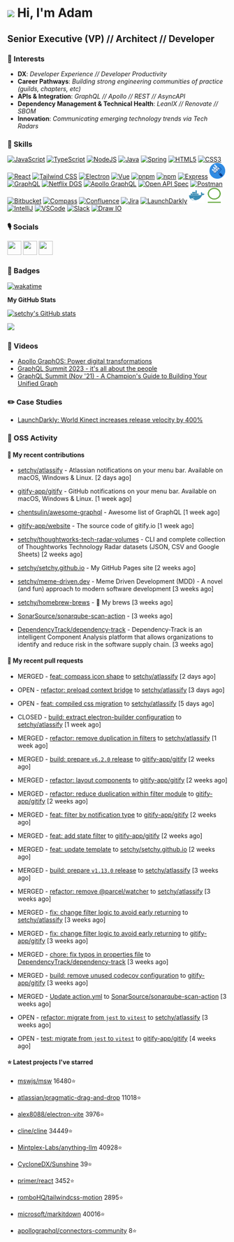 ![](https://user-images.githubusercontent.com/18350557/176309783-0785949b-9127-417c-8b55-ab5a4333674e.gif) Hi, I'm Adam
============================================================================================================================

Senior Executive (VP) // Architect // Developer
-----------------------------------------------

### 🔭 Interests

- **DX**: *Developer Experience // Developer Productivity*
- **Career Pathways**: *Building strong engineering communities of practice (guilds, chapters, etc)*
- **APIs & Integration**: *GraphQL // Apollo // REST // AsyncAPI*
- **Dependency Management & Technical Health**: *LeanIX // Renovate // SBOM*
- **Innovation**: *Communicating emerging technology trends via Tech Radars*

### 💪 Skills

<p align="left">
  <a href="https://developer.mozilla.org/en-US/docs/Web/JavaScript" target="_blank" rel="noreferrer"><img src="https://raw.githubusercontent.com/danielcranney/readme-generator/main/public/icons/skills/javascript-colored.svg" width="36" height="36" alt="JavaScript" /></a>
  <a href="https://www.typescriptlang.org/" target="_blank" rel="noreferrer"><img src="https://raw.githubusercontent.com/danielcranney/readme-generator/main/public/icons/skills/typescript-colored.svg" width="36" height="36" alt="TypeScript" /></a>
  <a href="https://nodejs.org/en/" target="_blank" rel="noreferrer"><img src="https://raw.githubusercontent.com/danielcranney/readme-generator/main/public/icons/skills/nodejs-colored.svg" width="36" height="36" alt="NodeJS" /></a>
  <a href="https://www.oracle.com/java/" target="_blank" rel="noreferrer"><img src="https://raw.githubusercontent.com/danielcranney/readme-generator/main/public/icons/skills/java-colored.svg" width="36" height="36" alt="Java" /></a>
  <a href="https://spring.io/" target="_blank" rel="noreferrer"><img src="https://cdn.worldvectorlogo.com/logos/spring-3.svg" width="36" height="36" alt="Spring" /></a> 
  <a href="https://developer.mozilla.org/en-US/docs/Glossary/HTML5" target="_blank" rel="noreferrer"><img src="https://raw.githubusercontent.com/danielcranney/readme-generator/main/public/icons/skills/html5-colored.svg" width="36" height="36" alt="HTML5" /></a>
  <a href="https://www.w3.org/TR/CSS/#css" target="_blank" rel="noreferrer"><img src="https://raw.githubusercontent.com/danielcranney/readme-generator/main/public/icons/skills/css3-colored.svg" width="36" height="36" alt="CSS3" /></a>
  <a href="https://react.dev/" target="_blank" rel="noreferrer"><img src="https://cdn.worldvectorlogo.com/logos/react-2.svg" width="36" height="36" alt="React" /></a>
  <a href="https://tailwindcss.com/" target="_blank" rel="noreferrer"><img src="https://cdn.worldvectorlogo.com/logos/tailwind-css-2.svg" width="36" height="36" alt="Tailwind CSS" /></a>
  <a href="https://www.electronjs.org/" target="_blank" rel="noreferrer"><img src="https://cdn.worldvectorlogo.com/logos/electron-1.svg" width="36" height="36" alt="Electron" /></a>
  <a href="https://vuejs.org/" target="_blank" rel="noreferrer"><img src="https://cdn.worldvectorlogo.com/logos/vue-9.svg" width="36" height="36" alt="Vue" /></a>
  <a href="https://pnpm.io/" target="_blank" rel="noreferrer"><img src="https://encrypted-tbn0.gstatic.com/images?q=tbn:ANd9GcSGcwBnoTNg212cvEclMX-_qRw_P-_odFp3aafVal77Hg&s" width="36" height="36" alt="pnpm" /></a>
  <a href="https://www.npmjs.com/" target="_blank" rel="noreferrer"><img src="https://cdn.worldvectorlogo.com/logos/npm-square-red-1.svg" width="36" height="36" alt="npm" /></a>
  <a href="https://expressjs.com/" target="_blank" rel="noreferrer"><img src="https://raw.githubusercontent.com/danielcranney/readme-generator/main/public/icons/skills/express-colored.svg" width="36" height="36" alt="Express" /></a>
  <a href="https://docs.renovatebot.com/" target="_blank" rel="noreferrer"><img src="https://raw.githubusercontent.com/renovatebot/renovate/refs/heads/main/docs/usage/assets/images/logo.png" width="36" height="36" alt="Renovate" /></a>
  <a href="https://graphql.org/" target="_blank" rel="noreferrer"><img src="https://raw.githubusercontent.com/danielcranney/readme-generator/main/public/icons/skills/graphql-colored.svg" width="36" height="36" alt="GraphQL" /></a>
  <a href="https://netflix.github.io/dgs/" target="_blank" rel="noreferrer"><img src="https://raw.githubusercontent.com/Netflix/dgs/main/docs/images/dgs-framework-brand/Icon/dgs-icon--blue.svg" width="36" height="36" alt="Netflix DGS" /></a>
  <a href="https://apollographql.com/" target="_blank" rel="noreferrer"><img src="https://cdn.worldvectorlogo.com/logos/apollo-graphql-compact.svg" width="36" height="36" alt="Apollo GraphQL" /></a>
  <a href="https://swagger.io/specification/" target="_blank" rel="noreferrer"><img src="https://cdn.worldvectorlogo.com/logos/openapi-1.svg" width="36" height="36" alt="Open API Spec" /></a>
  <a href="https://www.postman.com//" target="_blank" rel="noreferrer"><img src="https://cdn.worldvectorlogo.com/logos/postman.svg" width="36" height="36" alt="Postman" /></a>
  <a href="https://www.atlassian.com/software/bitbucket" target="_blank" rel="noreferrer"><img src="https://cdn.worldvectorlogo.com/logos/bitbucket-icon.svg" width="36" height="36" alt="Bitbucket" /></a>
  <a href="https://www.atlassian.com/software/compass" target="_blank" rel="noreferrer"><img src="https://cdn.worldvectorlogo.com/logos/atlassian-compass-1.svg" width="36" height="36" alt="Compass" /></a>
  <a href="https://www.atlassian.com/software/confluence" target="_blank" rel="noreferrer"><img src="https://cdn.worldvectorlogo.com/logos/confluence-1.svg" width="36" height="36" alt="Confluence" /></a>
  <a href="https://www.atlassian.com/software/jira" target="_blank" rel="noreferrer"><img src="https://cdn.worldvectorlogo.com/logos/jira-1.svg" width="36" height="36" alt="Jira" /></a>
  <a href="https://launchdarkly.com/" target="_blank" rel="noreferrer"><img src="https://cdn.worldvectorlogo.com/logos/launchdarkly-2.svg" width="36" height="36" alt="LaunchDarkly" /></a>
  <a href="https://docker.com/" target="_blank" rel="noreferrer"><img src="https://raw.githubusercontent.com/nx211/homer-icons/master/png/docker.png" width="36" height="36" alt="Docker" /></a>
  <a href="https://jfrog.com/artifactory/" target="_blank" rel="noreferrer"><img src="https://raw.githubusercontent.com/nx211/homer-icons/master/png/artifactory.png" width="36" height="36" alt="Artifactory" /></a>
  <a href="https://www.jetbrains.com/idea/" target="_blank" rel="noreferrer"><img src="https://cdn.worldvectorlogo.com/logos/intellij-idea-1.svg" width="36" height="36" alt="IntelliJ" /></a>
  <a href="https://code.visualstudio.com/" target="_blank" rel="noreferrer"><img src="https://cdn.worldvectorlogo.com/logos/visual-studio-code-1.svg" width="36" height="36" alt="VSCode" /></a>
  <a href="https://slack.com/" target="_blank" rel="noreferrer"><img src="https://cdn.worldvectorlogo.com/logos/slack-new-logo.svg" width="36" height="36" alt="Slack" /></a>
  <a href="https://drawio-app.com/" target="_blank" rel="noreferrer"><img src="https://cdn.worldvectorlogo.com/logos/draw-io.svg" width="36" height="36" alt="Draw IO" /></a>
</p>

                      

### 🎙️ Socials
                  
<p align="left">
  <a href="https://www.github.com/setchy" target="_blank" rel="noreferrer"><img src="https://raw.githubusercontent.com/danielcranney/readme-generator/main/public/icons/socials/github.svg" width="32" height="32" /></a>
  <a href="https://www.linkedin.com/in/adamsetch" target="_blank" rel="noreferrer"><img src="https://raw.githubusercontent.com/danielcranney/readme-generator/main/public/icons/socials/linkedin.svg" width="32" height="32" /></a>
  <a href="https://www.twitter.com/setchy87" target="_blank" rel="noreferrer"><img src="https://raw.githubusercontent.com/danielcranney/readme-generator/main/public/icons/socials/twitter.svg" width="32" height="32" /></a>
</p>

### 📛 Badges

[![wakatime](https://wakatime.com/badge/user/2b948ae2-4be1-4020-8a57-7de60b53fe1d.svg)](https://wakatime.com/@2b948ae2-4be1-4020-8a57-7de60b53fe1d)

<b>My GitHub Stats</b>

<a href="http://www.github.com/setchy"><img src="https://github-readme-stats.vercel.app/api?username=setchy&show_icons=true&hide=&count_private=true&title_color=0891b2&text_color=ffffff&icon_color=0891b2&bg_color=1c1917&hide_border=true&show_icons=true" alt="setchy's GitHub stats" /></a>

<a href="http://www.github.com/setchy"><img src="https://github-readme-streak-stats.herokuapp.com/?user=setchy&stroke=ffffff&background=1c1917&ring=0891b2&fire=0891b2&currStreakNum=ffffff&currStreakLabel=0891b2&sideNums=ffffff&sideLabels=ffffff&dates=ffffff&hide_border=true" /></a>

### 📼 Videos

- [Apollo GraphOS: Power digital transformations](https://www.apollographql.com/enterprise?wvideo=4fu2lsjssc)
- [GraphQL Summit 2023 - it's all about the people](https://www.youtube.com/watch?v=090IWEcHbJc)
- [GraphQL Summit (Nov '21) - A Champion's Guide to Building Your Unified Graph](https://www.apollographql.com/events/roundtable/graphql-summit-november-2021/a-champions-guide-to-building-your-unified-graph)

### ✏️ Case Studies

- [LaunchDarkly: World Kinect increases release velocity by 400%](https://launchdarkly.com/case-studies/world-kinect/)

### 🎯 OSS Activity
#### 🚀 My recent contributions



- [setchy/atlassify](https://github.com/setchy/atlassify) - Atlassian notifications on your menu bar. Available on macOS, Windows &amp; Linux.  [2 days ago]

- [gitify-app/gitify](https://github.com/gitify-app/gitify) - GitHub notifications on your menu bar. Available on macOS, Windows &amp; Linux. [1 week ago]

- [chentsulin/awesome-graphql](https://github.com/chentsulin/awesome-graphql) - Awesome list of GraphQL [1 week ago]

- [gitify-app/website](https://github.com/gitify-app/website) - The source code of gitify.io [1 week ago]

- [setchy/thoughtworks-tech-radar-volumes](https://github.com/setchy/thoughtworks-tech-radar-volumes) - CLI and complete collection of Thoughtworks Technology Radar datasets (JSON, CSV and Google Sheets) [2 weeks ago]

- [setchy/setchy.github.io](https://github.com/setchy/setchy.github.io) - My GitHub Pages site [2 weeks ago]

- [setchy/meme-driven.dev](https://github.com/setchy/meme-driven.dev) - Meme Driven Development (MDD) - A novel (and fun) approach to modern software development [3 weeks ago]

- [setchy/homebrew-brews](https://github.com/setchy/homebrew-brews) - 🍻 My brews [3 weeks ago]

- [SonarSource/sonarqube-scan-action](https://github.com/SonarSource/sonarqube-scan-action) -  [3 weeks ago]

- [DependencyTrack/dependency-track](https://github.com/DependencyTrack/dependency-track) - Dependency-Track is an intelligent Component Analysis platform that allows organizations to identify and reduce risk in the software supply chain. [3 weeks ago]

#### 🎉 My recent pull requests



- MERGED - [feat: compass icon shape](https://github.com/setchy/atlassify/pull/735) to [setchy/atlassify](https://github.com/setchy/atlassify) [2 days ago]

- OPEN - [refactor: preload context bridge](https://github.com/setchy/atlassify/pull/734) to [setchy/atlassify](https://github.com/setchy/atlassify) [3 days ago]

- OPEN - [feat: compiled css migration](https://github.com/setchy/atlassify/pull/718) to [setchy/atlassify](https://github.com/setchy/atlassify) [5 days ago]

- CLOSED - [build: extract electron-builder configuration](https://github.com/setchy/atlassify/pull/696) to [setchy/atlassify](https://github.com/setchy/atlassify) [1 week ago]

- MERGED - [refactor: remove duplication in filters](https://github.com/setchy/atlassify/pull/694) to [setchy/atlassify](https://github.com/setchy/atlassify) [1 week ago]

- MERGED - [build: prepare `v6.2.0` release](https://github.com/gitify-app/gitify/pull/1873) to [gitify-app/gitify](https://github.com/gitify-app/gitify) [2 weeks ago]

- MERGED - [refactor: layout components](https://github.com/gitify-app/gitify/pull/1868) to [gitify-app/gitify](https://github.com/gitify-app/gitify) [2 weeks ago]

- MERGED - [refactor: reduce duplication within filter module](https://github.com/gitify-app/gitify/pull/1862) to [gitify-app/gitify](https://github.com/gitify-app/gitify) [2 weeks ago]

- MERGED - [feat: filter by notification type](https://github.com/gitify-app/gitify/pull/1860) to [gitify-app/gitify](https://github.com/gitify-app/gitify) [2 weeks ago]

- MERGED - [feat: add state filter](https://github.com/gitify-app/gitify/pull/1859) to [gitify-app/gitify](https://github.com/gitify-app/gitify) [2 weeks ago]

- MERGED - [feat: update template](https://github.com/setchy/setchy.github.io/pull/42) to [setchy/setchy.github.io](https://github.com/setchy/setchy.github.io) [2 weeks ago]

- MERGED - [build: prepare `v1.13.0` release](https://github.com/setchy/atlassify/pull/668) to [setchy/atlassify](https://github.com/setchy/atlassify) [3 weeks ago]

- MERGED - [refactor: remove @parcel/watcher](https://github.com/setchy/atlassify/pull/667) to [setchy/atlassify](https://github.com/setchy/atlassify) [3 weeks ago]

- MERGED - [fix: change filter logic to avoid early returning](https://github.com/setchy/atlassify/pull/653) to [setchy/atlassify](https://github.com/setchy/atlassify) [3 weeks ago]

- MERGED - [fix: change filter logic to avoid early returning](https://github.com/gitify-app/gitify/pull/1852) to [gitify-app/gitify](https://github.com/gitify-app/gitify) [3 weeks ago]

- MERGED - [chore: fix typos in properties file](https://github.com/DependencyTrack/dependency-track/pull/4674) to [DependencyTrack/dependency-track](https://github.com/DependencyTrack/dependency-track) [3 weeks ago]

- MERGED - [build: remove unused codecov configuration](https://github.com/gitify-app/gitify/pull/1847) to [gitify-app/gitify](https://github.com/gitify-app/gitify) [3 weeks ago]

- MERGED - [Update action.yml](https://github.com/SonarSource/sonarqube-scan-action/pull/176) to [SonarSource/sonarqube-scan-action](https://github.com/SonarSource/sonarqube-scan-action) [3 weeks ago]

- OPEN - [refactor: migrate from `jest` to `vitest`](https://github.com/setchy/atlassify/pull/649) to [setchy/atlassify](https://github.com/setchy/atlassify) [3 weeks ago]

- OPEN - [test: migrate from `jest` to `vitest`](https://github.com/gitify-app/gitify/pull/1840) to [gitify-app/gitify](https://github.com/gitify-app/gitify) [4 weeks ago]

#### ⭐ Latest projects I've starred



- [mswjs/msw](https://github.com/mswjs/msw) 16480⭐

- [atlassian/pragmatic-drag-and-drop](https://github.com/atlassian/pragmatic-drag-and-drop) 11018⭐

- [alex8088/electron-vite](https://github.com/alex8088/electron-vite) 3976⭐

- [cline/cline](https://github.com/cline/cline) 34449⭐

- [Mintplex-Labs/anything-llm](https://github.com/Mintplex-Labs/anything-llm) 40928⭐

- [CycloneDX/Sunshine](https://github.com/CycloneDX/Sunshine) 39⭐

- [primer/react](https://github.com/primer/react) 3452⭐

- [romboHQ/tailwindcss-motion](https://github.com/romboHQ/tailwindcss-motion) 2895⭐

- [microsoft/markitdown](https://github.com/microsoft/markitdown) 40016⭐

- [apollographql/connectors-community](https://github.com/apollographql/connectors-community) 8⭐


